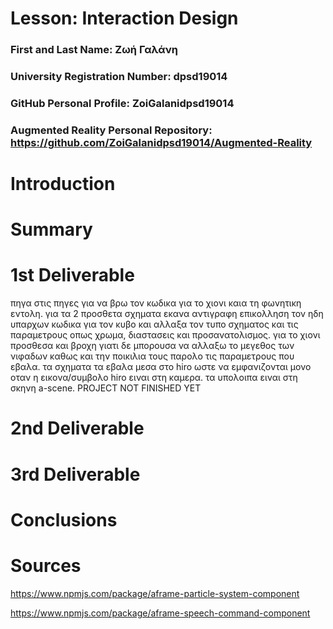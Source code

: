 # Lesson: Interaction Design

### First and Last Name: Ζωή Γαλάνη
### University Registration Number: dpsd19014
### GitHub Personal Profile: ZoiGalanidpsd19014 
### Augmented Reality Personal Repository: https://github.com/ZoiGalanidpsd19014/Augmented-Reality

# Introduction

# Summary


# 1st Deliverable

πηγα στις πηγες για να βρω τον κωδικα για το χιονι καια τη φωνητικη εντολη. για τα 2 προσθετα σχηματα εκανα αντιγραφη επικολληση τον ηδη υπαρχων κωδικα για τον κυβο και αλλαξα τον τυπο σχηματος και τις παραμετρους οπως χρωμα, διαστασεις και προσανατολισμος. για το χιονι προσθεσα και βροχη γιατι δε μπορουσα να αλλαξω το μεγεθος των νιφαδων καθως και την ποικιλια τους παρολο τις παραμετρους που εβαλα. τα σχηματα τα εβαλα μεσα στο hiro ωστε να εμφανιζονται μονο οταν η εικονα/συμβολο hiro ειναι στη καμερα. τα υπολοιπα ειναι στη σκηνη a-scene. PROJECT NOT FINISHED YET

# 2nd Deliverable


# 3rd Deliverable 


# Conclusions


# Sources
https://www.npmjs.com/package/aframe-particle-system-component

https://www.npmjs.com/package/aframe-speech-command-component
